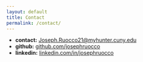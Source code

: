 ```yaml
---
layout: default 
title: Contact
permalink: /contact/
---
```


<ul><li><b>contact:</b> <a href="mailto:Joseph.Ruocco21@myhunter.cuny.edu">Joseph.Ruocco21@myhunter.cuny.edu</a> </li>
		<li> <b>github:</b> <a href="https://www.github.com/josephruocco">github.com/josephruocco</a> </li>
	<li>	<b>linkedin:</b> <a href="https://www.linkedin.com/in/josephruocco"> linkedin.com/in/josephruocco </a> </li> </ul>
